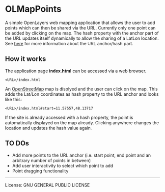 # OLMapPoints

A simple OpenLayers web mapping application that allows the user to add points which can then be shared via the URL. Currently only one point can be added by clicking on the map. The hash property with the anchor part of the URL updates itself dynamically to allow the sharing of a LatLon location. See [here](http://www.w3schools.com/jsref/obj_location.asp) for more information about the URL anchor/hash part.

## How it works

The application page **index.html** can be accessed via a web browser. 

    <URL>/index.html

An [OpenStreetMap](http://www.penstreetmap.org) map is displyed and the user can click on the map. This adds the Lat/Lon coordinates as hash property to the URL anchor and looks like this:

    <URL>/index.html#start=11.57557,48.13717
    
If the site is already accessed with a hash property, the point is automatically displayed on the map already. Clicking anywhere changes the location and updates the hash value again.

## TO DOs
* Add more points to the URL anchor (i.e. start point, end point and an arbitrary number of points in between)
* Add user interactivity to select which point to add
* Point dragging functionality

* * *
License: GNU GENERAL PUBLIC LICENSE
